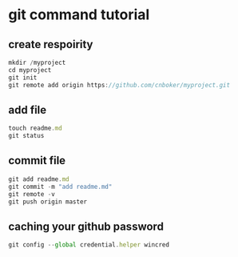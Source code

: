 # git command tutorial
## create respoirity
```javascript
mkdir /myproject
cd myproject
git init
git remote add origin https://github.com/cnboker/myproject.git
```
## add file
```javascript
touch readme.md
git status
```
## commit file
```javascript
git add readme.md
git commit -m "add readme.md"
git remote -v
git push origin master
```
## caching your github password
```javascript
git config --global credential.helper wincred
```